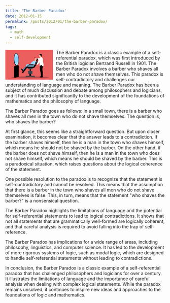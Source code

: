```yaml
---
title: 'The Barber Paradox'
date: 2012-01-15
permalink: /posts/2012/01/the-barber-paradox/
tags:
  - math
  - self-development
---
```


<img width="150" alt="haircut" src="/images/posts/the-barber-paradox.png" style="float: left; margin-right: 10px;" /> The Barber Paradox is a classic example of a self-referential paradox, which was first introduced by the British logician Bertrand Russell in 1901. The Barber Paradox involves a barber who shaves all men who do not shave themselves. This paradox is self-contradictory and challenges our understanding of language and meaning. The Barber Paradox has been a subject of much discussion and debate among philosophers and logicians, and it has contributed significantly to the development of the foundations of mathematics and the philosophy of language.

The Barber Paradox goes as follows: In a small town, there is a barber who shaves all men in the town who do not shave themselves. The question is, who shaves the barber?

At first glance, this seems like a straightforward question. But upon closer examination, it becomes clear that the answer leads to a contradiction. If the barber shaves himself, then he is a man in the town who shaves himself, which means he should not be shaved by the barber. On the other hand, if the barber does not shave himself, then he is a man in the town who does not shave himself, which means he should be shaved by the barber. This is a paradoxical situation, which raises questions about the logical coherence of the statement.

One possible resolution to the paradox is to recognize that the statement is self-contradictory and cannot be resolved. This means that the assumption that there is a barber in the town who shaves all men who do not shave themselves is false. This, in turn, means that the statement "who shaves the barber?" is a nonsensical question.

The Barber Paradox highlights the limitations of language and the potential for self-referential statements to lead to logical contradictions. It shows that not all statements that are grammatically well-formed are logically coherent, and that careful analysis is required to avoid falling into the trap of self-reference.

The Barber Paradox has implications for a wide range of areas, including philosophy, linguistics, and computer science. It has led to the development of more rigorous systems of logic, such as modal logic, which are designed to handle self-referential statements without leading to contradictions.

In conclusion, the Barber Paradox is a classic example of a self-referential paradox that has challenged philosophers and logicians for over a century. It illustrates the limitations of language and the importance of careful analysis when dealing with complex logical statements. While the paradox remains unsolved, it continues to inspire new ideas and approaches to the foundations of logic and mathematics.
